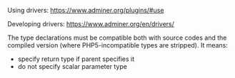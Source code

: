 Using drivers: https://www.adminer.org/plugins/#use

Developing drivers: https://www.adminer.org/en/drivers/

The type declarations must be compatible both with source codes and the compiled version (where PHP5-incompatible types are stripped). It means:
- specify return type if parent specifies it
- do not specify scalar parameter type

